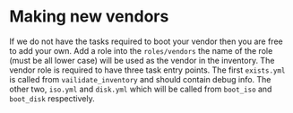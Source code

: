 # Making new vendors

If we do not have the tasks required to boot your vendor then you are free to add your own.
Add a role into the `roles/vendors` the name of the role (must be all lower case) will be used as the vendor in the inventory.
The vendor role is required to have three task entry points. The first `exists.yml` is called from `vailidate_inventory` and should contain debug info. The other two, `iso.yml` and `disk.yml` which will be called from `boot_iso` and `boot_disk` respectively.
